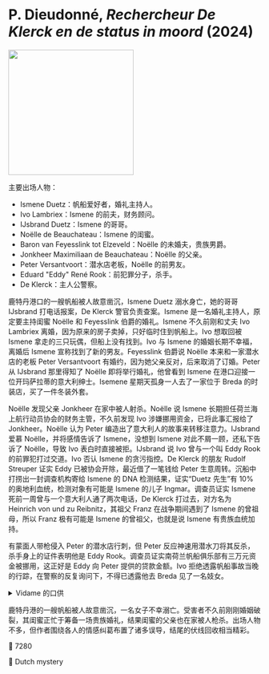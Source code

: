 # P. Dieudonné, <i>Rechercheur De Klerck en de status in moord</i> (2024)

<img src=images/2024_cover.jpg width=250/>

主要出场人物：
* Ismene Duetz：帆船爱好者，婚礼主持人。
* Ivo Lambriex：Ismene 的前夫，财务顾问。
* IJsbrand Duetz：Ismene 的哥哥。
* Noëlle de Beauchateau：Ismene 的闺蜜。
* Baron van Feyesslink tot Elzeveld：Noëlle 的未婚夫，贵族男爵。
* Jonkheer Maximiliaan de Beauchateau：Noëlle 的父亲。
* Peter Versantvoort：潜水店老板，Noëlle 的前男友。
* Eduard "Eddy" René Rook：前犯罪分子，杀手。
* De Klerck：主人公警察。

鹿特丹港口的一艘帆船被人故意凿沉，Ismene Duetz 溺水身亡，她的哥哥 IJsbrand 打电话报案，De Klerck 警官负责查案。Ismene 是一名婚礼主持人，原定要主持闺蜜 Noëlle 和 Feyesslink 伯爵的婚礼。Ismene 不久前刚和丈夫 Ivo Lambriex 离婚，因为原来的房子卖掉，只好临时住到帆船上。Ivo 想取回被 Ismene 拿走的三只玩偶，但船上没有找到。Ivo 与 Ismene 的婚姻长期不幸福，离婚后 Ismene 宣称找到了新的男友。Feyesslink 伯爵说 Noëlle 本来和一家潜水店的老板 Peter Versantvoort 有婚约，因为她父亲反对，后来取消了订婚。Peter 从 IJsbrand 那里得知了 Noëlle 即将举行婚礼，他曾看到 Ismene 在港口迎接一位开玛萨拉蒂的意大利绅士。Isemene 星期天孤身一人去了一家位于 Breda 的时装店，买了一件冬装外套。

Noëlle 发现父亲 Jonkheer 在家中被人射杀。Noëlle 说 Ismene 长期担任荷兰海上航行动员协会的财务主管，不久前发现 Ivo 涉嫌挪用资金，已将此事汇报给了 Jonkheer。Noëlle 认为 Peter 编造出了意大利人的故事来转移注意力。IJsbrand 爱慕 Noëlle，并将感情告诉了 Ismene，没想到 Ismene 对此不屑一顾，还私下告诉了 Noëlle，导致 Ivo 表白时直接被拒。IJsbrand 说 Ivo 曾与一个叫 Eddy Rook 的前罪犯打过交道。Ivo 否认 Ismene 的贪污指控。De Klerck 的朋友 Rudolf Streuper 证实 Eddy 已被协会开除，最近借了一笔钱给 Peter 生意周转。沉船中打捞出一封调查机构寄给 Ismene 的 DNA 检测结果，证实“Duetz 先生”有 10% 的奥地利血统，检测对象有可能是 Ismene 的儿子 Ingmar。调查员证实 Ismene 死前一周曾与一个意大利人通了两次电话，De Klerck 打过去，对方名为 Heinrich von und zu Reibnitz，其祖父 Franz 在战争期间遇到了 Ismene 的曾祖母，所以 Franz 极有可能是 Ismene 的曾祖父，也就是说 Ismene 有贵族血统加持。

有蒙面人带枪侵入 Peter 的潜水店行刺，但 Peter 反应神速用潜水刀将其反杀，杀手身上的证件表明他是 Eddy Rook。调查员证实南荷兰帆船俱乐部有三万元资金被挪用，这正好是 Eddy 向 Peter 提供的贷款金额。Ivo 拒绝透露帆船事故当晚的行踪，在警察的反复询问下，不得已透露他去 Breda 见了一名妓女。

<details><summary>Vidame 的口供</summary>
凶手是 Feyesslink 男爵。Ismene 趁他睡觉时偷偷给他做了口腔拭子（伏线：Noëlle 看到他大张着嘴睡觉），DNA 测试证实他是德国军官的私生子。Ismene 以此要挟 Feyesslink 解除与 Noëlle 的婚约并选择自己。Feyesslink 做出了一些妥协，允许 Ismene 把玩偶存放在他家（伏线）。Ismene 声称要北上和 Jonkheer 讨论敏感话题，但其实只是去 Breda 买了一件冬装。她还将 Feyesslink 的身份秘密告诉了 Peter，希望 Peter 能揭露这一秘密，但 Peter 对 Noëlle 旧情未了，不忍心让她陷入不幸，因此一直没有采取行动。

Jonkheer 召见 Noëlle 商讨 Ivo 的贪污案，而 Feyesslink 误以为 Jonkheer 要取消婚约，于是将他杀害。Peter 猜测 Feyesslink 是两起命案的幕后凶手，打电话向他索要封口费（伏线：Peter 声称打电话吊唁，但他早上就通过报纸得知 Jonkheer 死讯，却拖到晚上才打电话）。Feyesslink 为了掩盖罪行，雇佣 Eddy 去潜水店刺杀 Peter，结果行动失败，Eddy 被 Peter 正当防卫反杀。（伏线：Feyesslink 问警察是否开枪打死了 Peter，是担心罪行暴露。）
</details>

鹿特丹港的一艘帆船被人故意凿沉，一名女子不幸溺亡。受害者不久前刚刚婚姻破裂，其闺蜜正忙于筹备一场贵族婚礼，结果闺蜜的父亲也在家被人枪杀。出场人物不多，但作者围绕各人的情感纠葛布置了诸多误导，结尾的伏线回收相当精彩。

:link: 7280

:file_folder: Dutch mystery
